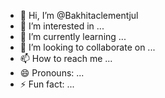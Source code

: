 - 👋 Hi, I’m @Bakhitaclementjul
- 👀 I’m interested in ...
- 🌱 I’m currently learning ...
- 💞️ I’m looking to collaborate on ...
- 📫 How to reach me ...
- 😄 Pronouns: ...
- ⚡ Fun fact: ...

<!---
Bakhitaclementjul/Bakhitaclementjul is a ✨ special ✨ repository because its `README.md` (this file) appears on your GitHub profile.
You can click the Preview link to take a look at your changes.
--->
